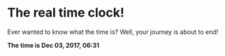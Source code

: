 # The real time clock!

Ever wanted to know what the time is? Well, your journey is about to end!

**The time is Dec 03, 2017, 06:31**